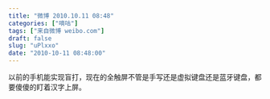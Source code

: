 ```yaml
---
title: "微博 2010.10.11 08:48"
categories: ["嘀咕"]
tags: ["来自微博 weibo.com"]
draft: false
slug: "uPlxxo"
date: "2010-10-11 08:48:00"
---
```


<p>以前的手机能实现盲打，现在的全触屏不管是手写还是虚拟键盘还是蓝牙键盘，都要傻傻的盯着汉字上屏。 ​​​​</p>
